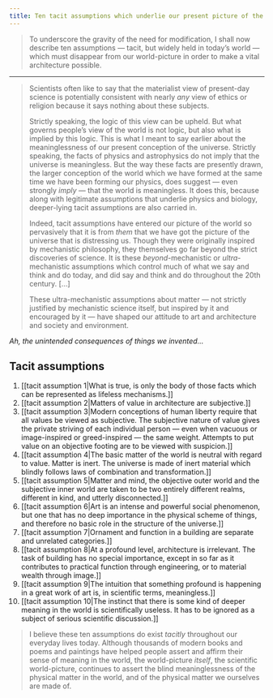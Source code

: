 ```yaml
---
title: Ten tacit assumptions which underlie our present picture of the universe
---
```


> To underscore the gravity of the need for modification, I shall now describe ten assumptions — tacit, but widely held in today’s world — which must disappear from our world-picture in order to make a vital architecture possible.

---

> Scientists often like to say that the materialist view of present-day science is potentially consistent with nearly *any* view of ethics or religion because it says nothing about these subjects.
> 
> Strictly speaking, the logic of this view can be upheld. But what governs people’s view of the world is not logic, but also what is implied by this logic. This is what I meant to say earlier about the meaninglessness of our present conception of the universe. 
> Strictly speaking, the facts of physics and astrophysics do not imply that the universe is meaningless. But the way these facts are presently drawn, the larger conception of the world which we have formed at the same time we have been forming our physics, does suggest — even strongly *imply* — that the world is meaningless. It does this, because along with legitimate assumptions that underlie physics and biology, deeper-lying tacit assumptions are also carried in.
> 
> Indeed, tacit assumptions have entered our picture of the world so pervasively that it is from *them* that we have got the picture of the universe that is distressing us. Though they were originally inspired by mechanistic philosophy, they themselves go far beyond the strict discoveries of science. It is these *beyond*-mechanistic or *ultra*-mechanistic assumptions which control much of what we say and think and do today, and did say and think and do throughout the 20th century. […]
> 
> These ultra-mechanistic assumptions about matter — not strictly justified by mechanistic science itself, but inspired by it and encouraged by it — have shaped our attitude to art and architecture and society and environment.

*Ah, the unintended consequences of things we invented…*

## Tacit assumptions
1. [[tacit assumption 1|What is true, is only the body of those facts which can be represented as lifeless mechanisms.]]
2. [[tacit assumption 2|Matters of value in architecture are subjective.]]
3. [[tacit assumption 3|Modern conceptions of human liberty require that all values be viewed as subjective. The subjective nature of value gives the private striving of each individual person — even when vacuous or image-inspired or greed-inspired — the same weight. Attempts to put value on an objective footing are to be viewed with suspicion.]]
4. [[tacit assumption 4|The basic matter of the world is neutral with regard to value. Matter is inert. The universe is made of inert material which blindly follows laws of combination and transformation.]]
5. [[tacit assumption 5|Matter and mind, the objective outer world and the subjective inner world are taken to be two entirely different realms, different in kind, and utterly disconnected.]]
6. [[tacit assumption 6|Art is an intense and powerful social phenomenon, but one that has no deep importance in the physical scheme of things, and therefore no basic role in the structure of the universe.]]
7. [[tacit assumption 7|Ornament and function in a building are separate and unrelated categories.]]
8. [[tacit assumption 8|At a profound level, architecture is irrelevant. The task of building has no special importance, except in so far as it contributes to practical function through engineering, or to material wealth through image.]]
9. [[tacit assumption 9|The intuition that something profound is happening in a great work of art is, in scientific terms, meaningless.]]
10. [[tacit assumption 10|The instinct that there is some kind of deeper meaning in the world is scientifically useless. It has to be ignored as a subject of serious scientific discussion.]]

> I believe these ten assumptions do exist *tacitly* throughout our everyday lives today. Although thousands of modern books and poems and paintings have helped people assert and affirm their sense of meaning in the world, the world-picture *itself*, the scientific world-picture, continues to assert the blind meaninglessness of the physical matter in the world, and of the physical matter we ourselves are made of.